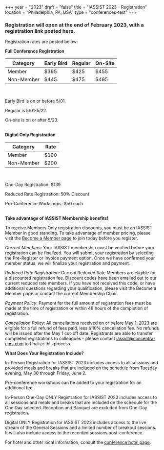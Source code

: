 +++
year = "2023"
draft = "false"
title = "IASSIST 2023 - Registration"
location = "Philadelphia, PA, USA"
type = "conferences-test"
+++

### Registration will open at the end of February 2023, with a registration link posted here.

Registration rates are posted below:

**Full Conference Registration**

Category|Early Bird|Regular|On-Site|
---|---|---|---|
Member|$395|$425|$455|
Non-Member|$445|$475|$495|
<br/>

Early Bird is on or before 5/01.

Regular is 5/01-5/22.

On-site is on or after 5/23.
<br/>
<br/>

**Digital Only Registration**

Category|Rate|
---|---|
Member|$100|
Non-Member|$200|
<br/>

One-Day Registration: $139

Reduced Rate Registration: 50% Discount

Pre-Conference Workshops: $50 each
<br/>
<br/>

**Take advantage of IASSIST Membership benefits!** 

To receive Members Only registration discounts, you must be an IASSIST Member in good standing. To take advantage of member pricing, please visit the [Become a Member page](/about/become-a-member/) to join today before you register.

*Current Members*: Your IASSIST membership must be verified before your registration can be finalized. You will submit your registration by selecting the Pre-Register or Invoice payment option. Once we have confirmed your member status, we will finalize your registration and payment.

*Reduced Rate Registration*: Current Reduced Rate Members are eligible for a discounted registration fee. Discount codes have been emailed out to our current reduced rate members. If you have not received this code, or have additional questions regarding your qualification, please visit the Become a Member page or contact the current Membership Chair.

*Payment Policy*: Payment for the full amount of registration fees must be made at the time of registration or within 48 hours of the completion of registration.

*Cancellation Policy*: All cancellations received on or before May 1, 2023 are eligible for a full refund of fees paid, less a 10% cancellation fee. No refunds will be issued after the May 1 cut-off date. Registrants are able to transfer completed registrations to colleagues - please contact iassist@concentra-cms.com to finalize this process.

**What Does Your Registration Include?**

In-Person Registration for IASSIST 2023 includes access to all sessions and provided meals and breaks that are included on the schedule from Tuesday evening, May 30 through Friday, June 2. 

Pre-conference workshops can be added to your registration for an additional fee.

In-Person One-Day ONLY Registration for IASSIST 2023 includes access to all sessions and meals and breaks that are included on the schedule for the One Day selected. Reception and Banquet are excluded from One-Day registration.

Digital ONLY Registration for IASSIST 2023 includes access to the live stream of the General Sessions and a limited number of breakout sessions. It will also include access to the recorded sessions post-conference.


For hotel and other local information, consult the [conference hotel page](/conferences/iassist2023/conference-hotel-and-accomodation/).


